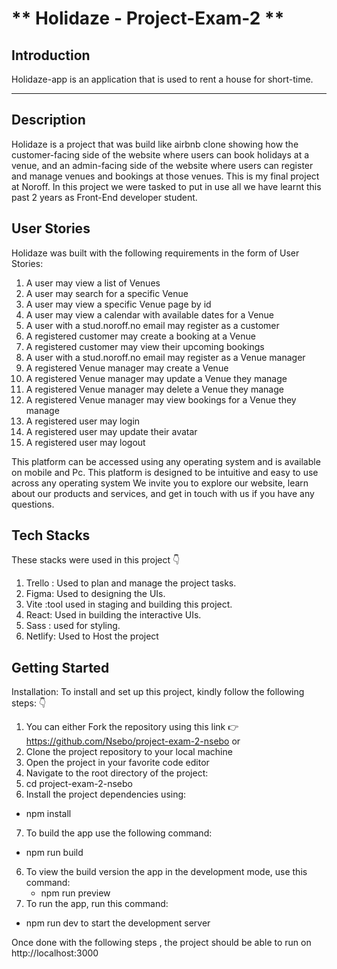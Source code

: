 # ** Holidaze - Project-Exam-2 **

## Introduction
Holidaze-app is an application that is used to rent a house for short-time. 

---
## Description
Holidaze is a project that was build like airbnb clone showing how the customer-facing side of the website where users can book holidays at a venue, and an admin-facing side of the website where users can register and manage venues and bookings at those venues. This is my final project at Noroff. 
In this project we were tasked to put in use all we have learnt this past 2 years as Front-End developer student.

## User Stories

Holidaze was built with the following requirements in the form of User Stories:

1. A user may view a list of Venues
2. A user may search for a specific Venue
3. A user may view a specific Venue page by id
4. A user may view a calendar with available dates for a Venue
5. A user with a stud.noroff.no email may register as a customer
6. A registered customer may create a booking at a Venue
7. A registered customer may view their upcoming bookings
8. A user with a stud.noroff.no email may register as a Venue manager
9.  A registered Venue manager may create a Venue
10. A registered Venue manager may update a Venue they manage
11. A registered Venue manager may delete a Venue they manage
12. A registered Venue manager may view bookings for a Venue they manage
13. A registered user may login
14. A registered user may update their avatar
15. A registered user may logout


This platform can be accessed using any operating system and is available on mobile and Pc.
This platform is designed to be intuitive and easy to use across any operating system
We invite you to explore our website, learn about our products and services, and get in touch with us if you have any questions.

## Tech Stacks 

These stacks were used in this project 👇

1. Trello : Used to plan and manage the project tasks.
2. Figma: Used to designing the UIs.
3. Vite :tool used in staging and building this project.
4. React: Used in building the interactive UIs.
5. Sass : used for styling.
6. Netlify: Used to Host the project

##  Getting Started

Installation: To install and set up this project, kindly follow the following steps: 👇

1. You can either Fork the repository using this link 👉 https://github.com/Nsebo/project-exam-2-nsebo 
 or
2. Clone the project repository to your local machine
3. Open the project in your favorite code editor
4. Navigate to the root directory of the project:
5. cd project-exam-2-nsebo
6. Install the project dependencies using:
  - npm install
7.  To build the app use the following command:
- npm run build
6. To view the build version the app in the development mode, use this command:
   - npm run preview
9. To run the app, run this command: 
  - npm run dev to start the development server

Once done with the following steps , the project should be able to run on http://localhost:3000

   



